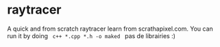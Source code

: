 # raytracer
A quick and from scratch raytracer learn from scrathapixel.com. You can run it by doing 
<code>
c++ *.cpp *.h -o maked
</code>
pas de librairies :)

